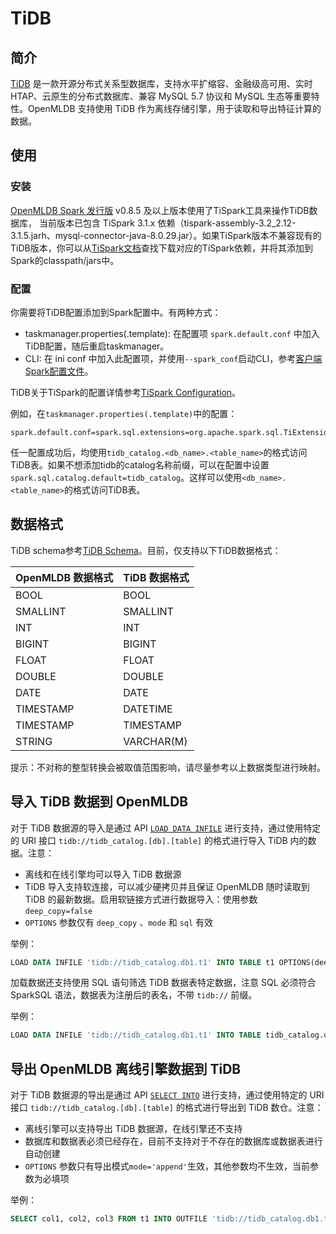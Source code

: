 # TiDB

## 简介

[TiDB](https://docs.pingcap.com/zh/) 是一款开源分布式关系型数据库，支持水平扩缩容、金融级高可用、实时 HTAP、云原生的分布式数据库、兼容 MySQL 5.7 协议和 MySQL 生态等重要特性。OpenMLDB 支持使用 TiDB 作为离线存储引擎，用于读取和导出特征计算的数据。

## 使用

### 安装

[OpenMLDB Spark 发行版](../../tutorial/openmldbspark_distribution.md) v0.8.5 及以上版本使用了TiSpark工具来操作TiDB数据库， 当前版本已包含 TiSpark 3.1.x 依赖（tispark-assembly-3.2_2.12-3.1.5.jarh、mysql-connector-java-8.0.29.jar）。如果TiSpark版本不兼容现有的TiDB版本，你可以从[TiSpark文档](https://docs.pingcap.com/zh/tidb/stable/tispark-overview)查找下载对应的TiSpark依赖，并将其添加到Spark的classpath/jars中。


### 配置

你需要将TiDB配置添加到Spark配置中。有两种方式：

- taskmanager.properties(.template): 在配置项 `spark.default.conf` 中加入TiDB配置，随后重启taskmanager。
- CLI: 在 ini conf 中加入此配置项，并使用`--spark_conf`启动CLI，参考[客户端Spark配置文件](../../reference/client_config/client_spark_config.md)。

TiDB关于TiSpark的配置详情参考[TiSpark Configuration](https://docs.pingcap.com/zh/tidb/stable/tispark-overview#tispark-%E9%85%8D%E7%BD%AE)。

例如，在`taskmanager.properties(.template)`中的配置：

```properties
spark.default.conf=spark.sql.extensions=org.apache.spark.sql.TiExtensions;spark.sql.catalog.tidb_catalog=org.apache.spark.sql.catalyst.catalog.TiCatalog;spark.sql.catalog.tidb_catalog.pd.addresses=127.0.0.1:2379;spark.tispark.pd.addresses=127.0.0.1:2379;spark.sql.tidb.addr=127.0.0.1;spark.sql.tidb.port=4000;spark.sql.tidb.user=root;spark.sql.tidb.password=root;
```

任一配置成功后，均使用`tidb_catalog.<db_name>.<table_name>`的格式访问TiDB表。如果不想添加tidb的catalog名称前缀，可以在配置中设置`spark.sql.catalog.default=tidb_catalog`。这样可以使用`<db_name>.<table_name>`的格式访问TiDB表。

## 数据格式

TiDB schema参考[TiDB Schema](https://docs.pingcap.com/zh/tidb/stable/data-type-overview)。目前，仅支持以下TiDB数据格式：

| OpenMLDB 数据格式 | TiDB 数据格式  |
| ----------------- |------------|
| BOOL              | BOOL       |
| SMALLINT          | SMALLINT   |
| INT               | INT        |
| BIGINT            | BIGINT     |
| FLOAT             | FLOAT      |
| DOUBLE            | DOUBLE     |
| DATE              | DATE       |
| TIMESTAMP         | DATETIME   |
| TIMESTAMP         | TIMESTAMP  |
| STRING            | VARCHAR(M) |

提示：不对称的整型转换会被取值范围影响，请尽量参考以上数据类型进行映射。

## 导入 TiDB 数据到 OpenMLDB

对于 TiDB 数据源的导入是通过 API [`LOAD DATA INFILE`](../../openmldb_sql/dml/LOAD_DATA_STATEMENT.md) 进行支持，通过使用特定的 URI 接口 `tidb://tidb_catalog.[db].[table]` 的格式进行导入 TiDB 内的数据。注意：

- 离线和在线引擎均可以导入 TiDB 数据源
- TiDB 导入支持软连接，可以减少硬拷贝并且保证 OpenMLDB 随时读取到 TiDB 的最新数据。启用软链接方式进行数据导入：使用参数 `deep_copy=false`
- `OPTIONS` 参数仅有 `deep_copy` 、`mode` 和 `sql` 有效

举例：

```sql
LOAD DATA INFILE 'tidb://tidb_catalog.db1.t1' INTO TABLE t1 OPTIONS(deep_copy=false);
```

加载数据还支持使用 SQL 语句筛选 TiDB 数据表特定数据，注意 SQL 必须符合 SparkSQL 语法，数据表为注册后的表名，不带 `tidb://` 前缀。

举例：

```sql
LOAD DATA INFILE 'tidb://tidb_catalog.db1.t1' INTO TABLE tidb_catalog.db1.t1 OPTIONS(deep_copy=true, sql='SELECT * FROM tidb_catalog.db1.t1 where key=\"foo\"')
```

## 导出 OpenMLDB 离线引擎数据到 TiDB

对于 TiDB 数据源的导出是通过 API [`SELECT INTO`](../../openmldb_sql/dql/SELECT_INTO_STATEMENT.md) 进行支持，通过使用特定的 URI 接口 `tidb://tidb_catalog.[db].[table]` 的格式进行导出到 TiDB 数仓。注意：

- 离线引擎可以支持导出 TiDB 数据源，在线引擎还不支持
- 数据库和数据表必须已经存在，目前不支持对于不存在的数据库或数据表进行自动创建
- `OPTIONS` 参数只有导出模式`mode='append'`生效，其他参数均不生效，当前参数为必填项

举例：

```sql
SELECT col1, col2, col3 FROM t1 INTO OUTFILE 'tidb://tidb_catalog.db1.t1' options(mode='append');
```
